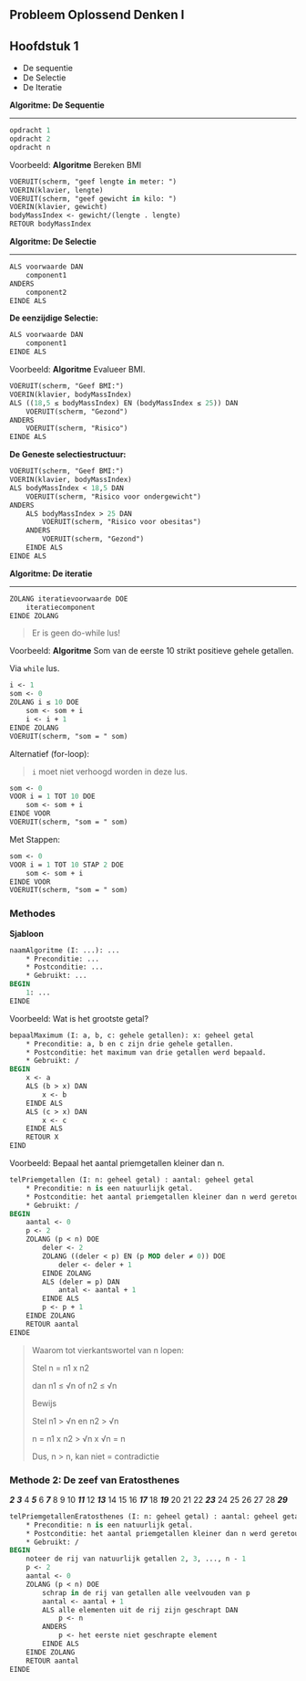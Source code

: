 ## Probleem Oplossend Denken I

## Hoofdstuk 1

* De sequentie
* De Selectie
* De Iteratie

**Algoritme: De Sequentie**

---

```pascal
opdracht 1
opdracht 2
opdracht n
```

Voorbeeld: **Algoritme** Bereken BMI

```pascal
VOERUIT(scherm, "geef lengte in meter: ")
VOERIN(klavier, lengte)
VOERUIT(scherm, "geef gewicht in kilo: ")
VOERIN(klavier, gewicht)
bodyMassIndex <- gewicht/(lengte . lengte)
RETOUR bodyMassIndex
```

**Algoritme: De Selectie**

---

```pascal
ALS voorwaarde DAN
	component1
ANDERS
	component2
EINDE ALS
```

**De eenzijdige Selectie:**

```pascal
ALS voorwaarde DAN
	component1
EINDE ALS
```

Voorbeeld: **Algoritme** Evalueer BMI.

```pascal
VOERUIT(scherm, "Geef BMI:")
VOERIN(klavier, bodyMassIndex)
ALS ((18,5 ≤ bodyMassIndex) EN (bodyMassIndex ≤ 25)) DAN
	VOERUIT(scherm, "Gezond")
ANDERS
	VOERUIT(scherm, "Risico")
EINDE ALS
```

**De Geneste selectiestructuur:**

```pascal
VOERUIT(scherm, "Geef BMI:")
VOERIN(klavier, bodyMassIndex)
ALS bodyMassIndex < 18,5 DAN
	VOERUIT(scherm, "Risico voor ondergewicht")
ANDERS
	ALS bodyMassIndex > 25 DAN
		VOERUIT(scherm, "Risico voor obesitas")
	ANDERS
		VOERUIT(scherm, "Gezond")
	EINDE ALS
EINDE ALS
```

**Algoritme: De iteratie**

---

```pascal
ZOLANG iteratievoorwaarde DOE
	iteratiecomponent
EINDE ZOLANG
```

> Er is geen do-while lus!

Voorbeeld: **Algoritme** Som van de eerste 10 strikt positieve gehele getallen.

Via `while` lus.

```pascal
i <- 1
som <- 0
ZOLANG i ≤ 10 DOE
	som <- som + i
	i <- i + 1
EINDE ZOLANG
VOERUIT(scherm, "som = " som)
```
Alternatief (for-loop):

> `i` moet niet verhoogd worden in deze lus.

```pascal
som <- 0
VOOR i = 1 TOT 10 DOE
	som <- som + i
EINDE VOOR
VOERUIT(scherm, "som = " som)
```

Met Stappen:

```pascal
som <- 0
VOOR i = 1 TOT 10 STAP 2 DOE
	som <- som + i
EINDE VOOR
VOERUIT(scherm, "som = " som)
```

### Methodes

**Sjabloon**

```pascal
naamAlgoritme (I: ...): ...
	* Preconditie: ...
	* Postconditie: ...
	* Gebruikt: ...
BEGIN
	1: ...
EINDE
```

Voorbeeld: Wat is het grootste getal?

```pascal
bepaalMaximum (I: a, b, c: gehele getallen): x: geheel getal
	* Preconditie: a, b en c zijn drie gehele getallen.
	* Postconditie: het maximum van drie getallen werd bepaald.
	* Gebruikt: /
BEGIN
	x <- a
	ALS (b > x) DAN
		x <- b
	EINDE ALS
	ALS (c > x) DAN
		x <- c
	EINDE ALS
	RETOUR X
EIND
```

Voorbeeld: Bepaal het aantal priemgetallen kleiner dan n.

```pascal
telPriemgetallen (I: n: geheel getal) : aantal: geheel getal
	* Preconditie: n is een natuurlijk getal.
	* Postconditie: het aantal priemgetallen kleiner dan n werd geretourneerd.
	* Gebruikt: /
BEGIN
	aantal <- 0
	p <- 2
	ZOLANG (p < n) DOE
		deler <- 2
		ZOLANG ((deler < p) EN (p MOD deler ≠ 0)) DOE
			deler <- deler + 1
		EINDE ZOLANG
		ALS (deler = p) DAN
			antal <- aantal + 1
		EINDE ALS
		p <- p + 1
	EINDE ZOLANG
	RETOUR aantal
EINDE
```

> Waarom tot vierkantswortel van n lopen:
>
> Stel n = n1 x n2
>
> dan n1 ≤ √n of n2 ≤ √n
>
> Bewijs
>
> Stel n1 > √n en n2 > √n
>
> n = n1 x n2 > √n x √n = n
>
> Dus, n > n, kan niet = contradictie

### Methode 2: De zeef van Eratosthenes

***2*** ***3*** 4 ***5*** 6 ***7*** 8 9 10 ***11*** 12 ***13*** 14 15 16 ***17*** 18 ***19*** 20 21 22 ***23*** 24 25 26 27 28 ***29***

```pascal
telPriemgetallenEratosthenes (I: n: geheel getal) : aantal: geheel getal
	* Preconditie: n is een natuurlijk getal.
	* Postconditie: het aantal priemgetallen kleiner dan n werd geretourneerd.
	* Gebruikt: /
BEGIN
	noteer de rij van natuurlijk getallen 2, 3, ..., n - 1
	p <- 2
	aantal <- 0
	ZOLANG (p < n) DOE
		schrap in de rij van getallen alle veelvouden van p
		aantal <- aantal + 1
		ALS alle elementen uit de rij zijn geschrapt DAN
			p <- n
		ANDERS
			p <- het eerste niet geschrapte element
		EINDE ALS
	EINDE ZOLANG
	RETOUR aantal
EINDE
```

